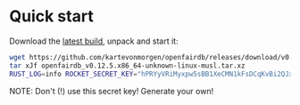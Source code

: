 # Quick start

Download the [latest build](https://github.com/kartevonmorgen/openfairdb/releases/download/v0.12.5/openfairdb_v0.12.5.x86_64-unknown-linux-musl.tar.xz),
unpack and start it:

```sh
wget https://github.com/kartevonmorgen/openfairdb/releases/download/v0.12.5/openfairdb_v0.12.5.x86_64-unknown-linux-musl.tar.xz
tar xJf openfairdb_v0.12.5.x86_64-unknown-linux-musl.tar.xz
RUST_LOG=info ROCKET_SECRET_KEY="hPRYyVRiMyxpw5sBB1XeCMN1kFsDCqKvBi2QJxBVHQk=" ./openfairdb
```

NOTE: Don't (!) use this secret key! Generate your own!
